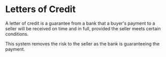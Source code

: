 # Letters of Credit

A letter of credit is a guarantee from a bank that a buyer's payment to a seller will be received on time and in full, provided the seller meets certain conditions.

This system removes the risk to the seller as the bank is guaranteeing the payment. 
